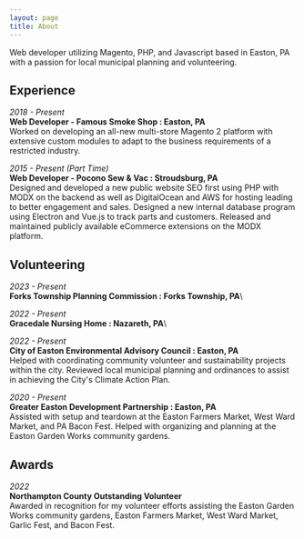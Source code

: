 ```yaml
---
layout: page
title: About
---
```


Web developer utilizing Magento, PHP, and Javascript based in Easton, PA with a passion for local municipal planning and volunteering. 

## Experience

*2018 - Present*\
**Web Developer - Famous Smoke Shop : Easton, PA**\
Worked on developing an all-new multi-store Magento 2 platform with extensive custom modules to adapt to the business requirements of a restricted industry.

*2015 - Present (Part Time)*\
**Web Developer - Pocono Sew & Vac : Stroudsburg, PA**\
Designed and developed a new public website SEO first using PHP with MODX on the backend as well as DigitalOcean and AWS for hosting leading to better engagement and sales. Designed a new internal database program using Electron and Vue.js to track parts and customers. Released and maintained publicly available eCommerce extensions on the MODX platform.

## Volunteering

*2023 - Present*\
**Forks Township Planning Commission : Forks Township, PA**\

*2022 - Present*\
**Gracedale Nursing Home : Nazareth, PA**\

*2022 - Present*\
**City of Easton Environmental Advisory Council : Easton, PA**\
Helped with coordinating community volunteer and sustainability projects within the city. Reviewed local municipal planning and ordinances to assist in achieving the City's Climate Action Plan.

*2020 - Present*\
**Greater Easton Development Partnership : Easton, PA**\
Assisted with setup and teardown at the Easton Farmers Market, West Ward Market, and PA Bacon Fest. Helped with organizing and planning at the Easton Garden Works community gardens.

## Awards

*2022*\
**Northampton County Outstanding Volunteer**\
Awarded in recognition for my volunteer efforts assisting the Easton Garden Works community gardens, Easton Farmers Market, West Ward Market, Garlic Fest, and Bacon Fest.